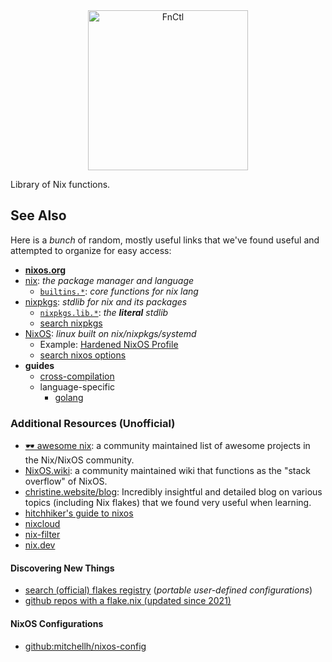 <!-- markdownlint-disable MD041 MD013 -->
<center><img id="logo" width="256" height"256" src="https://fnctl.github.io/lib/favicon.png" alt="FnCtl" /></center>

Library of Nix functions.

## See Also

Here is a *bunch* of random, mostly useful links that we've found useful and
attempted to organize for easy access:

- [**nixos.org**](https://nixos.org/learn.html)
- [nix](https://nixos.org/manual/nix/stable/): *the package manager and language*
  - [`builtins.*`](https://nixos.org/manual/nix/stable/expressions/builtins.html): *core functions for nix lang*
- [nixpkgs](https://nixos.org/manual/nixpkgs/stable): *stdlib for nix and its packages*
  - [`nixpkgs.lib.*`](https://nixos.org/manual/nixpkgs/stable/#sec-functions-library): *the **literal** stdlib*
  - [search nixpkgs](https://search.nixos.org/packages?query=) 
- [NixOS](https://nixos.org/manual/nixos/stable): *linux built on nix/nixpkgs/systemd*
  - Example: [Hardened NixOS Profile](https://github.com/NixOS/nixpkgs/blob/master/nixos/modules/profiles/hardened.nix)
  - [search nixos options](https://search.nixos.org/options?query=)
- **guides**
  - [cross-compilation](https://nixos.org/guides/cross-compilation.html)
  - language-specific
    - [golang](https://nixos.org/manual/nixpkgs/stable/#sec-language-go)

### Additional Resources (Unofficial)

- [🕶 awesome nix](https://github.com/nix-community/awesome-nix): a community
  maintained list of awesome projects in the Nix/NixOS community.
- [NixOS.wiki](https://nixos.wiki/wiki/Main_Page): a community maintained wiki
  that functions as the "stack overflow" of NixOS.
- [christine.website/blog](https://christine.website/blog): Incredibly
  insightful and detailed blog on various topics (including Nix flakes) that we
  found very useful when learning.
- [hitchhiker's guide to nixos](https://talks.cont.run/the-hitchhiker-s-guide-to-nixos/)
- [nixcloud](https://github.com/nixcloud)
- [nix-filter](https://github.com/numtide/nix-filter)
- [nix.dev](https://nix.dev)

#### Discovering New Things

- [search (official) flakes registry](https://search.nixos.org/flakes?query=) (*portable user-defined configurations*)
- [github repos with a flake.nix (updated since 2021)](https://github.com/search?q=filename%3Aflake.nix+pushed%3A%3E2021&type=Repositories)

#### NixOS Configurations

- [github:mitchellh/nixos-config](https://github.com/mitchellh/nixos-config)
